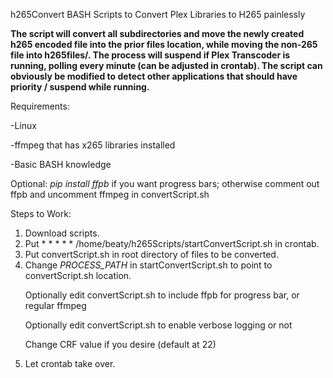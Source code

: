 

h265Convert
BASH Scripts to Convert Plex Libraries to H265 painlessly

 <b>The script will convert all subdirectories and move the newly created h265 encoded file into the prior files location, while moving the non-265 file into h265files/.
 The process will suspend if Plex Transcoder is running, polling every minute (can be adjusted in crontab).  The script can obviously be modified to detect other applications that should have priority / suspend while running.</b>


Requirements:<p>
  -Linux<p>
  -ffmpeg that has x265 libraries installed<p>
  -Basic BASH knowledge<p>
  
 Optional:
  <i>pip install ffpb</i> if you want progress bars; otherwise comment out ffpb and uncomment ffmpeg in convertScript.sh
 
 
 Steps to Work:
  1.  Download scripts.
  2.  Put * * * * * /home/beaty/h265Scripts/startConvertScript.sh in crontab.
  3.  Put convertScript.sh in root directory of files to be converted.
  4.  Change <i>PROCESS_PATH</i> in startConvertScript.sh to point to convertScript.sh location.
    <p>Optionally edit convertScript.sh to include ffpb for progress bar, or regular ffmpeg
    <p>Optionally edit convertScript.sh to enable verbose logging or not
    <p>Change CRF value if you desire (default at 22)
  5.  Let crontab take over.
  

